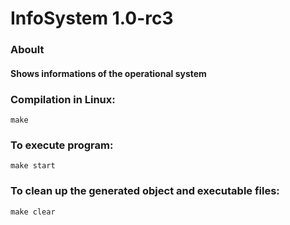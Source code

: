 # InfoSystem 1.0-rc3



### Aboult

#### Shows informations of the operational system

### Compilation in Linux:

    make
    
### To execute program:

    make start
    
### To clean up the generated object and executable files:

    make clear
